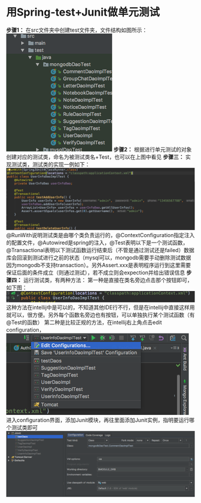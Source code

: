 # 用Spring-test+Junit做单元测试
**步骤1：**
在src文件夹中创建test文件夹，文件结构如图所示：
![](%E5%B1%8F%E5%B9%95%E5%BF%AB%E7%85%A7%202017-07-02%20%E4%B8%8B%E5%8D%8811.03.24.png)
**步骤2：**
根据进行单元测试的对象创建对应的测试类，命名为被测试类名+Test，也可以在上图中看见
**步骤三：**
实现测试类，测试类的实现一例如下：
 ![](%E5%B1%8F%E5%B9%95%E5%BF%AB%E7%85%A7%202017-07-02%20%E4%B8%8B%E5%8D%8811.05.42.png)
@RunWith说明测试类是由哪个类负责运行的，@ContextConfiguration指定注入的配置文件，@Autowired是spring的注入，@Test表明以下是一个测试函数，@Transactional表明以下测试函数运行结束后（不管是通过测试还是failed）数据库会回滚到测试进行之前的状态（mysql可以，mongodb需要手动删除测试数据因为mongodb不支持transaction）。另外Assert.xxx是表明程序运行到这里需要保证后面的条件成立（则通过测试），若不成立则会expection并给出错误信息
**步骤四：**
运行测试类，有两种方法：
第一种是直接在类名旁边点击那个按钮即可，如下图：
![](%E5%B1%8F%E5%B9%95%E5%BF%AB%E7%85%A7%202017-07-02%20%E4%B8%8B%E5%8D%8811.11.15.png)
这种方法在intellij中是可以的，不知道其他IDE行不行，但是在intellij中直接这样用就可以，很方便。另外每个函数名旁边也有按钮，可以单独执行某个测试函数（有@Test的函数）
第二种是比较正规的方法，在intellij右上角点击edit configuration，
![](%E5%B1%8F%E5%B9%95%E5%BF%AB%E7%85%A7%202017-07-02%20%E4%B8%8B%E5%8D%8811.13.53.png)
进入configuration界面，添加Junit模块，再往里面添加Junit实例，指明要运行哪个测试类即可
![](%E5%B1%8F%E5%B9%95%E5%BF%AB%E7%85%A7%202017-07-02%20%E4%B8%8B%E5%8D%8811.15.53.png)

